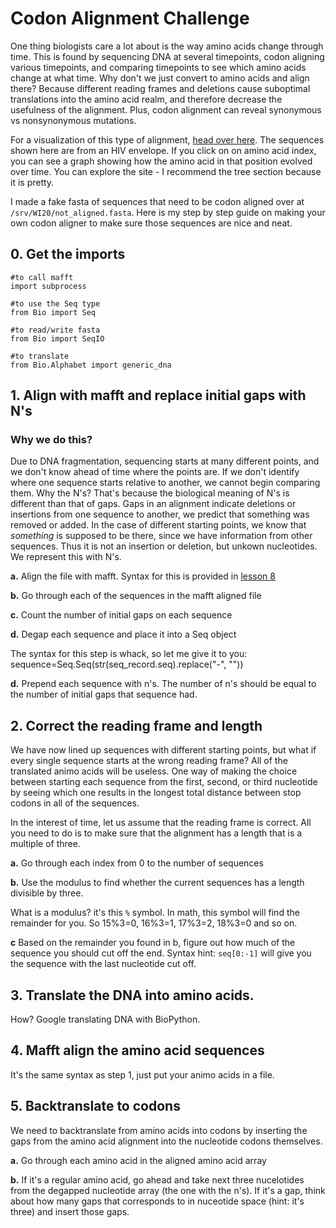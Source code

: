 # Codon Alignment Challenge

One thing biologists care a lot about is the way amino acids change through time. This is found by sequencing DNA at several timepoints, codon aligning various timepoints, and comparing timepoints to see which amino acids change at what time. Why don't we just convert to amino acids and align there? Because different reading frames and deletions cause suboptimal translations into the amino acid realm, and therefore decrease the usefulness of the alignment. Plus, codon alignment can reveal synonymous vs nonsynonymous mutations. 

For a visualization of this type of alignment, [head over here](https://flea.ki.murrell.group/view/P018/sequences/). The sequences shown here are from an HIV envelope. If you click on on amino acid index, you can see a graph showing how the amino acid in that position evolved over time. You can explore the site - I recommend the tree section because it is pretty. 

I made a fake fasta of sequences that need to be codon aligned over at ```/srv/WI20/not_aligned.fasta```. Here is my step by step guide on making your own codon aligner to make sure those sequences are nice and neat. 

## 0. Get the imports

```
#to call mafft
import subprocess

#to use the Seq type
from Bio import Seq

#to read/write fasta
from Bio import SeqIO

#to translate
from Bio.Alphabet import generic_dna
```

## 1. Align with mafft and replace initial gaps with N's

### Why we do this?
  
Due to DNA fragmentation, sequencing starts at many different points, and we don't know ahead of time where the points are. If we don't identify where one sequence starts relative to another, we cannot begin comparing them. Why the N's? That's because the biological meaning of N's is different than that of gaps. Gaps in an alignment indicate deletions or insertions from one sequence to another, we predict that something was removed or added. In the case of different starting points, we know that *something* is supposed to be there, since we have information from other sequences. Thus it is not an insertion or deletion, but unkown nucleotides. We represent this with N's. 

**a.** Align the file with mafft. Syntax for this is provided in [lesson 8](https://github.com/ubicucsd/bootcamp_19_20/blob/master/8_Alignment1.md)

**b.** Go through each of the sequences in the mafft aligned file
  
**c.** Count the number of initial gaps on each sequence
  
**d.** Degap each sequence and place it into a Seq object

The syntax for this step is whack, so let me give it to you: 
sequence=Seq.Seq(str(seq_record.seq).replace("-", ""))

**d.** Prepend each sequence with n's. The number of n's should be equal to the number of initial gaps that sequence had.

## **2.** Correct the reading frame and length
  
We have now lined up sequences with different starting points, but what if every single sequence starts at the wrong reading frame? All of the translated animo acids will be useless. One way of making the choice between starting each sequence from the first, second, or third nucleotide by seeing which one results in the longest total distance between stop codons in all of the sequences. 

In the interest of time, let us assume that the reading frame is correct. All you need to do is to make sure that the alignment has a length that is a multiple of three.

**a.** Go through each index from 0 to the number of sequences

**b.** Use the modulus to find whether the current sequences has a length divisible by three. 

What is a modulus? it's this ```%``` symbol. In math, this symbol will find the remainder for you. So 15%3=0, 16%3=1, 17%3=2, 18%3=0 and so on. 

**c** Based on the remainder you found in b, figure out how much of the sequence you should cut off the end. Syntax hint: ```seq[0:-1]``` will give you the sequence with the last nucleotide cut off. 


## **3.** Translate the DNA into amino acids. 

How? Google translating DNA with BioPython.

## **4.** Mafft align the amino acid sequences

It's the same syntax as step 1, just put your animo acids in a file. 

## **5.** Backtranslate to codons

We need to backtranslate from amino acids into codons by inserting the gaps from the amino acid alignment into the nucleotide codons themselves. 

**a.** Go through each amino acid in the aligned amino acid array

**b.** If it's a regular amino acid, go ahead and take next three nucelotides from the degapped nucleotide array (the one with the n's). If it's a gap, think about how many gaps that corresponds to in nuceotide space (hint: it's three) and insert those gaps. 
